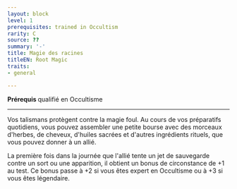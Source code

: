 ```yaml
---
layout: block
level: 1
prerequisites: trained in Occultism
rarity: C
source: ??
summary: '-'
title: Magie des racines
titleEN: Root Magic
traits:
- general

---
```


<p><strong>Prérequis </strong>qualifié en Occultisme</p>
<hr>
<p>Vos talismans protègent contre la magie foul. Au cours de vos préparatifs quotidiens, vous pouvez assembler une petite bourse avec des morceaux d'herbes, de cheveux, d'huiles sacrées et d'autres ingrédients rituels, que vous pouvez donner à un allié.</p>
<p>La première fois dans la journée que l'allié tente un jet de sauvegarde contre un sort ou une apparition, il obtient un bonus de circonstance de +1 au test. Ce bonus passe à +2 si vous êtes expert en Occultisme ou à +3 si vous êtes légendaire.</p>